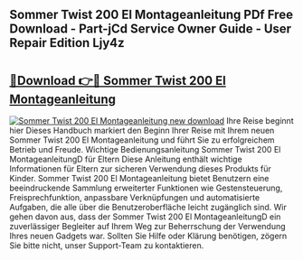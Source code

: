 ## Sommer Twist 200 El Montageanleitung PDf Free Download - Part-jCd Service Owner Guide - User Repair Edition Ljy4z

# <h2><a href="http://df6yij.blite.top/?on=Sommer+Twist+200+El+Montageanleitung">🔗Download 👉🔴 Sommer Twist 200 El Montageanleitung</a></h2>

[![Sommer Twist 200 El Montageanleitung new download](https://i.imgur.com/lujVjoI.png)](http://df6yij.blite.top/?on=Sommer+Twist+200+El+Montageanleitung)
Ihre Reise beginnt hier Dieses Handbuch markiert den Beginn Ihrer Reise mit Ihrem neuen Sommer Twist 200 El Montageanleitung und führt Sie zu erfolgreichem Betrieb und Freude. Wichtige Bedienungsanleitung Sommer Twist 200 El MontageanleitungD für Eltern Diese Anleitung enthält wichtige Informationen für Eltern zur sicheren Verwendung dieses Produkts für Kinder. Sommer Twist 200 El Montageanleitung bietet Benutzern eine beeindruckende Sammlung erweiterter Funktionen wie Gestensteuerung, Freisprechfunktion, anpassbare Verknüpfungen und automatisierte Aufgaben, die alle über die Benutzeroberfläche leicht zugänglich sind. Wir gehen davon aus, dass der Sommer Twist 200 El MontageanleitungD ein zuverlässiger Begleiter auf Ihrem Weg zur Beherrschung der Verwendung Ihres neuen Gadgets war. Sollten Sie Hilfe oder Klärung benötigen, zögern Sie bitte nicht, unser Support-Team zu kontaktieren.
